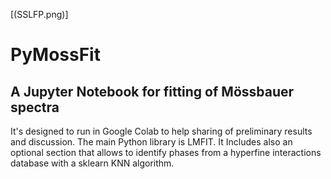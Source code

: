 [(SSLFP.png)]

# PyMossFit

## A Jupyter Notebook for fitting of Mössbauer spectra

It's designed to run in Google Colab to help sharing of preliminary results and discussion. The main Python library is LMFIT. It Includes also an optional section that allows to identify phases from a hyperfine interactions database with a sklearn KNN algorithm.
